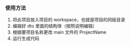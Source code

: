 ### 使用方法
1. 将此项目放入项目的 workspace，也就是项目的同级目录
2. 编辑好 dto 里面的结构体（按照说明编辑）
3. 根据要项目名称更改 main 文件的 ProjectName
4. 运行生成代码